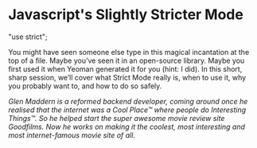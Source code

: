 # Javascript's Slightly Stricter Mode

"use strict";

You might have seen someone else type in this magical incantation at the top of a file. Maybe you’ve seen it in an open-source library. Maybe you first used it when Yeoman generated it for you (hint: I did). In this short, sharp session, we’ll cover what Strict Mode really is, when to use it, why you probably want to, and how to do so safely.

_Glen Maddern is a reformed backend developer, coming around once he realised that the internet was a Cool Place™ where people do Interesting Things™. So he helped start the super awesome movie review site Goodfilms. Now he works on making it the coolest, most interesting and most internet-famous movie site of all._